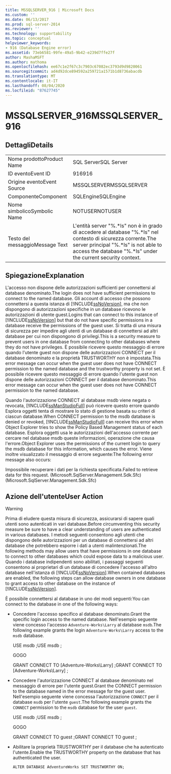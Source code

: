 ```yaml
---
title: MSSQLSERVER_916 | Microsoft Docs
ms.custom: ''
ms.date: 06/13/2017
ms.prod: sql-server-2014
ms.reviewer: ''
ms.technology: supportability
ms.topic: conceptual
helpviewer_keywords:
- 916 (Database Engine error)
ms.assetid: 73eb6581-99fe-49a5-9b42-e239d7ffe27f
author: MashaMSFT
ms.author: mathoma
ms.openlocfilehash: ee67c1e2f67c3c7903c67082ec3793d9d9820061
ms.sourcegitcommit: ad4d92dce894592a259721a1571b1d8736abacdb
ms.translationtype: MT
ms.contentlocale: it-IT
ms.lasthandoff: 08/04/2020
ms.locfileid: "87627745"
---
```

# <a name="mssqlserver_916"></a><span data-ttu-id="417fa-102">MSSQLSERVER_916</span><span class="sxs-lookup"><span data-stu-id="417fa-102">MSSQLSERVER_916</span></span>
    
## <a name="details"></a><span data-ttu-id="417fa-103">Dettagli</span><span class="sxs-lookup"><span data-stu-id="417fa-103">Details</span></span>  
  
|||  
|-|-|  
|<span data-ttu-id="417fa-104">Nome prodotto</span><span class="sxs-lookup"><span data-stu-id="417fa-104">Product Name</span></span>|<span data-ttu-id="417fa-105">SQL Server</span><span class="sxs-lookup"><span data-stu-id="417fa-105">SQL Server</span></span>|  
|<span data-ttu-id="417fa-106">ID evento</span><span class="sxs-lookup"><span data-stu-id="417fa-106">Event ID</span></span>|<span data-ttu-id="417fa-107">916</span><span class="sxs-lookup"><span data-stu-id="417fa-107">916</span></span>|  
|<span data-ttu-id="417fa-108">Origine evento</span><span class="sxs-lookup"><span data-stu-id="417fa-108">Event Source</span></span>|<span data-ttu-id="417fa-109">MSSQLSERVER</span><span class="sxs-lookup"><span data-stu-id="417fa-109">MSSQLSERVER</span></span>|  
|<span data-ttu-id="417fa-110">Componente</span><span class="sxs-lookup"><span data-stu-id="417fa-110">Component</span></span>|<span data-ttu-id="417fa-111">SQLEngine</span><span class="sxs-lookup"><span data-stu-id="417fa-111">SQLEngine</span></span>|  
|<span data-ttu-id="417fa-112">Nome simbolico</span><span class="sxs-lookup"><span data-stu-id="417fa-112">Symbolic Name</span></span>|<span data-ttu-id="417fa-113">NOTUSER</span><span class="sxs-lookup"><span data-stu-id="417fa-113">NOTUSER</span></span>|  
|<span data-ttu-id="417fa-114">Testo del messaggio</span><span class="sxs-lookup"><span data-stu-id="417fa-114">Message Text</span></span>|<span data-ttu-id="417fa-115">L'entità server "%.\*ls" non è in grado di accedere al database "%.\*ls" nel contesto di sicurezza corrente.</span><span class="sxs-lookup"><span data-stu-id="417fa-115">The server principal "%.\*ls" is not able to access the database "%.\*ls" under the current security context.</span></span>|  
  
## <a name="explanation"></a><span data-ttu-id="417fa-116">Spiegazione</span><span class="sxs-lookup"><span data-stu-id="417fa-116">Explanation</span></span>  
 <span data-ttu-id="417fa-117">L'accesso non dispone delle autorizzazioni sufficienti per connettersi al database denominato.</span><span class="sxs-lookup"><span data-stu-id="417fa-117">The login does not have sufficient permissions to connect to the named database.</span></span> <span data-ttu-id="417fa-118">Gli account di accesso che possono connettersi a questa istanza di [!INCLUDE[ssNoVersion](../../includes/ssnoversion-md.md)], ma che non dispongono di autorizzazioni specifiche in un database ricevono le autorizzazioni di utente guest.</span><span class="sxs-lookup"><span data-stu-id="417fa-118">Logins that can connect to this instance of [!INCLUDE[ssNoVersion](../../includes/ssnoversion-md.md)] but that do not have specific permissions in a database receive the permissions of the guest user.</span></span> <span data-ttu-id="417fa-119">Si tratta di una misura di sicurezza per impedire agli utenti di un database di connettersi ad altri database per cui non dispongono di privilegi.</span><span class="sxs-lookup"><span data-stu-id="417fa-119">This is a security measure to prevent users in one database from connecting to other databases where they do not have privileges.</span></span> <span data-ttu-id="417fa-120">È possibile ricevere questo messaggio di errore quando l'utente guest non dispone delle autorizzazioni CONNECT per il database denominato e la proprietà TRUSTWORTHY non è impostata.</span><span class="sxs-lookup"><span data-stu-id="417fa-120">This error message can occur when the guest user does not have CONNECT permission to the named database and the trustworthy property is not set.</span></span> <span data-ttu-id="417fa-121">È possibile ricevere questo messaggio di errore quando l'utente guest non dispone delle autorizzazioni CONNECT per il database denominato.</span><span class="sxs-lookup"><span data-stu-id="417fa-121">This error message can occur when the guest user does not have CONNECT permission to the named database.</span></span>  
  
 <span data-ttu-id="417fa-122">Quando l'autorizzazione CONNECT al database msdb viene negata o revocata, [!INCLUDE[ssManStudioFull](../../includes/ssmanstudiofull-md.md)] può ricevere questo errore quando Esplora oggetti tenta di mostrare lo stato di gestione basata su criteri di ciascun database.</span><span class="sxs-lookup"><span data-stu-id="417fa-122">When CONNECT permission to the msdb database is denied or revoked, [!INCLUDE[ssManStudioFull](../../includes/ssmanstudiofull-md.md)] can receive this error when Object Explorer tries to show the Policy Based Management status of each database.</span></span> <span data-ttu-id="417fa-123">Esplora oggetti usa le autorizzazioni dell'accesso corrente per cercare nel database msdb queste informazioni, operazione che causa l'errore.</span><span class="sxs-lookup"><span data-stu-id="417fa-123">Object Explorer uses the permissions of the current login to query the msdb database for this information, which causes the error.</span></span> <span data-ttu-id="417fa-124">Viene inoltre visualizzato il messaggio di errore seguente:</span><span class="sxs-lookup"><span data-stu-id="417fa-124">The following error message also occurs:</span></span>  
  
 <span data-ttu-id="417fa-125">Impossibile recuperare i dati per la richiesta specificata.</span><span class="sxs-lookup"><span data-stu-id="417fa-125">Failed to retrieve data for this request.</span></span> <span data-ttu-id="417fa-126">(Microsoft.SqlServer.Management.Sdk.Sfc)</span><span class="sxs-lookup"><span data-stu-id="417fa-126">(Microsoft.SqlServer.Management.Sdk.Sfc)</span></span>  
  
## <a name="user-action"></a><span data-ttu-id="417fa-127">Azione dell'utente</span><span class="sxs-lookup"><span data-stu-id="417fa-127">User Action</span></span>  
  
> [!WARNING]  
>  <span data-ttu-id="417fa-128">Prima di eludere questa misura di sicurezza, assicurarsi di sapere quali utenti sono autenticati in vari database.</span><span class="sxs-lookup"><span data-stu-id="417fa-128">Before circumventing this security measure be sure to have a clear understanding of users are authenticated in various databases.</span></span> <span data-ttu-id="417fa-129">I metodi seguenti consentono agli utenti che dispongono delle autorizzazioni per un database di connettersi ad altri database che potrebbero esporre i dati a utenti malintenzionati.</span><span class="sxs-lookup"><span data-stu-id="417fa-129">The following methods may allow users that have permissions in one database to connect to other databases which could expose data to a malicious user.</span></span> <span data-ttu-id="417fa-130">Quando i database indipendenti sono abilitati, i passaggi seguenti consentono ai proprietari di un database di concedere l'accesso all'altro database nell'istanza di [!INCLUDE[ssNoVersion](../../includes/ssnoversion-md.md)].</span><span class="sxs-lookup"><span data-stu-id="417fa-130">When contained databases are enabled, the following steps can allow database owners in one database to grant access to other database on the instance of [!INCLUDE[ssNoVersion](../../includes/ssnoversion-md.md)].</span></span>  
  
 <span data-ttu-id="417fa-131">È possibile connettersi al database in uno dei modi seguenti:</span><span class="sxs-lookup"><span data-stu-id="417fa-131">You can connect to the database in one of the following ways:</span></span>  
  
-   <span data-ttu-id="417fa-132">Concedere l'accesso specifico al database denominato.</span><span class="sxs-lookup"><span data-stu-id="417fa-132">Grant the specific login access to the named database.</span></span> <span data-ttu-id="417fa-133">Nell'esempio seguente viene concesso l'accesso `Adventure-Works\Larry` al database `msdb`.</span><span class="sxs-lookup"><span data-stu-id="417fa-133">The following example grants the login `Adventure-Works\Larry` access to the `msdb` database.</span></span>  
  
     <span data-ttu-id="417fa-134">USE msdb ;</span><span class="sxs-lookup"><span data-stu-id="417fa-134">USE msdb ;</span></span>  
  
     <span data-ttu-id="417fa-135">GO</span><span class="sxs-lookup"><span data-stu-id="417fa-135">GO</span></span>  
  
     <span data-ttu-id="417fa-136">GRANT CONNECT TO [Adventure-Works\Larry] ;</span><span class="sxs-lookup"><span data-stu-id="417fa-136">GRANT CONNECT TO [Adventure-Works\Larry] ;</span></span>  
  
-   <span data-ttu-id="417fa-137">Concedere l'autorizzazione CONNECT al database denominato nel messaggio di errore per l'utente guest.</span><span class="sxs-lookup"><span data-stu-id="417fa-137">Grant the CONNECT permission to the database named in the error message for the guest user.</span></span> <span data-ttu-id="417fa-138">Nell'esempio seguente viene concessa l'autorizzazione `CONNECT` per il database `msdb` per l'utente `guest`.</span><span class="sxs-lookup"><span data-stu-id="417fa-138">The following example grants the `CONNECT` permission to the `msdb` database for the user `guest`.</span></span>  
  
     <span data-ttu-id="417fa-139">USE msdb ;</span><span class="sxs-lookup"><span data-stu-id="417fa-139">USE msdb ;</span></span>  
  
     <span data-ttu-id="417fa-140">GO</span><span class="sxs-lookup"><span data-stu-id="417fa-140">GO</span></span>  
  
     <span data-ttu-id="417fa-141">GRANT CONNECT TO guest ;</span><span class="sxs-lookup"><span data-stu-id="417fa-141">GRANT CONNECT TO guest ;</span></span>  
  
-   <span data-ttu-id="417fa-142">Abilitare la proprietà TRUSTWORTHY per il database che ha autenticato l'utente.</span><span class="sxs-lookup"><span data-stu-id="417fa-142">Enable the TRUSTWORTHY property on the database that has authenticated the user.</span></span>  
  
     `ALTER DATABASE AdventureWorks SET TRUSTWORTHY ON;`  
  
  
